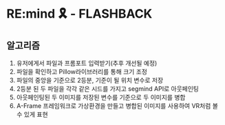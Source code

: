 # RE:mind 🎗️ - FLASHBACK

## 알고리즘
1. 유저에게서 파일과 프롬포트 입력받기(추후 개선될 예정)
2. 파일을 확인하고 Pillow라이브러리를 통해 크기 조정
3. 파일의 중앙을 기준으로 2등분, 기준이 될 위치 변수로 저장
4. 2등분 된 두 파일을 각각 같은 시드를 가지고 segmind API로 아웃페인팅
5. 아웃페인팅된 두 이미지를 저장된 변수를 기준으로 두 이미지를 병합
6. A-Frame 프레임워크로 가상환경을 만들고 병합된 이미지를 사용하여 VR처럼 볼 수 있게 표현
